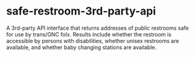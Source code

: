 # safe-restroom-3rd-party-api
A 3rd-party API interface that returns addresses of public restrooms safe for use by trans/GNC folx. Results include whether the restroom is accessible by persons with disabilities, whether unisex restrooms are available, and whether baby changing stations are available.
